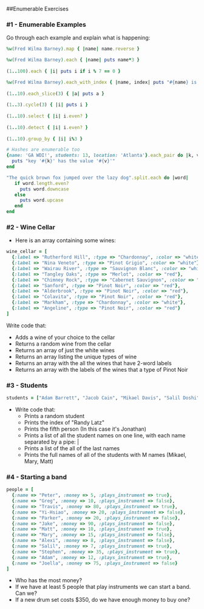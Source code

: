 ##Enumerable Exercises

### #1 - Enumerable Examples

Go through each example and explain what is happening:

```ruby
%w(Fred Wilma Barney).map { |name| name.reverse }

%w(Fred Wilma Barney).each { |name| puts name*3 }
  
(1..100).each { |i| puts i if i % 7 == 0 }    

%w(Fred Wilma Barney).each_with_index { |name, index| puts "#{name} is #{index.odd? ? "boys'" : "girls'"} name"}
      
(1..10).each_slice(3) { |a| puts a }    
  
(1..3).cycle(3) { |i| puts i }    
  
(1..10).select { |i| i.even? }    
  
(1..10).detect { |i| i.even? }    
  
(1..10).group_by { |i| i%3 }    

# Hashes are enumerable too
{name: 'GA WDI!', students: 13, location: 'Atlanta'}.each_pair do |k, v|
  puts "key '#{k}' has the value '#{v}'"
end

"The quick brown fox jumped over the lazy dog".split.each do |word|
   if word.length.even?
     puts word.downcase
   else
     puts word.upcase
   end
end

```

### #2 - Wine Cellar

- Here is an array containing some wines:

```ruby
wine_cellar = [
  {:label => "Rutherford Hill", :type => "Chardonnay", :color => "white"},
  {:label => "Nina Veneto", :type => "Pinot Grigio", :color => "white"},
  {:label => "Wairau River", :type => "Sauvignon Blanc", :color => "white"},
  {:label => "Tangley Oaks", :type => "Merlot", :color => "red"},
  {:label => "Chimney Rock", :type => "Cabernet Sauvignon", :color => "red"},
  {:label => "Sanford", :type => "Pinot Noir", :color => "red"},
  {:label => "Alderbrook", :type => "Pinot Noir", :color => "red"},
  {:label => "Colavita", :type => "Pinot Noir", :color => "red"},
  {:label => "Markham", :type => "Chardonnay", :color => "white"},
  {:label => "Angeline", :type => "Pinot Noir", :color => "red"}
]

```


Write code that:
  
  - Adds a wine of your choice to the cellar
  - Returns a random wine from the cellar
  - Returns an array of just the white wines
  - Returns an array listing the unique types of wine
  - Returns an array with the all the wines that have 2-word labels
  - Returns an array with the labels of the wines that a type of Pinot Noir



### #3 - Students

```ruby
students = ["Adam Barrett", "Jacob Cain", "Mikael Davis", "Salil Doshi", "Jonathan Eva", "Elaine Fang", "Parker Hart", "Richard Hessler", "Mary Hipp", "Inhak Kim", "Yi-Hsiao Liu", "Randy Latz", "Alexi Phillipson", "Matt Rundo", "Gabe Snyder", "Stephen Stanwood", "Joella Straley", "Brett Wallace", "Thomas Weaver"]
```

- Write code that:
  - Prints a random student
  - Prints the index of "Randy Latz"
  - Prints the fifth person (In this case it's Jonathan)
  - Prints a list of all the student names on one line, with each name separated by a pipe: |
  - Prints a list of the all of the last names
  - Prints the full names of all of the students with M names (Mikael, Mary, Matt)


### #4 - Starting a band

```ruby
people = [
  {:name => "Peter", :money => 5, :plays_instrument => true},
  {:name => "Greg", :money => 10, :plays_instrument => false},
  {:name => "Travis", :money => 80, :plays_instrument => true},
  {:name => "Yi-Hsiao", :money => 20, :plays_instrument => false},
  {:name => "Parker", :money => 20, :plays_instrument => false},
  {:name => "Jake", :money => 90, :plays_instrument => false},
  {:name => "Matt", :money => 10, :plays_instrument => true},
  {:name => "Mary", :money => 15, :plays_instrument => false},
  {:name => "Alexi", :money => 8, :plays_instrument => false},
  {:name => "Salil", :money => 7, :plays_instrument => true},
  {:name => "Stephen", :money => 35, :plays_instrument => true},
  {:name => "Adam", :money => 12, :plays_instrument => true},
  {:name => "Joella", :money => 75, :plays_instrument => false}
]
```

* Who has the most money?
* If we have at least 5 people that play instruments we can start a band. Can we?
* If a new drum set costs $350, do we have enough money to buy one?
